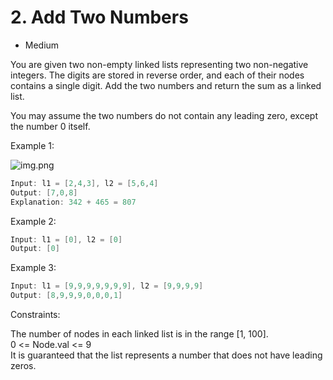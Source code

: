 ﻿# 2. Add Two Numbers
* Medium

You are given two non-empty linked lists representing two non-negative integers. The digits are stored in reverse order, and each of their nodes contains a single digit. Add the two numbers and return the sum as a linked list.

You may assume the two numbers do not contain any leading zero, except the number 0 itself.

Example 1: 

![img.png](img.png)
```C#
Input: l1 = [2,4,3], l2 = [5,6,4]
Output: [7,0,8]
Explanation: 342 + 465 = 807
```

Example 2:

```C#
Input: l1 = [0], l2 = [0]
Output: [0]
```
Example 3:
```C# 
Input: l1 = [9,9,9,9,9,9,9], l2 = [9,9,9,9]
Output: [8,9,9,9,0,0,0,1]
```

Constraints:

The number of nodes in each linked list is in the range [1, 100].\
0 <= Node.val <= 9\
It is guaranteed that the list represents a number that does not have leading zeros.